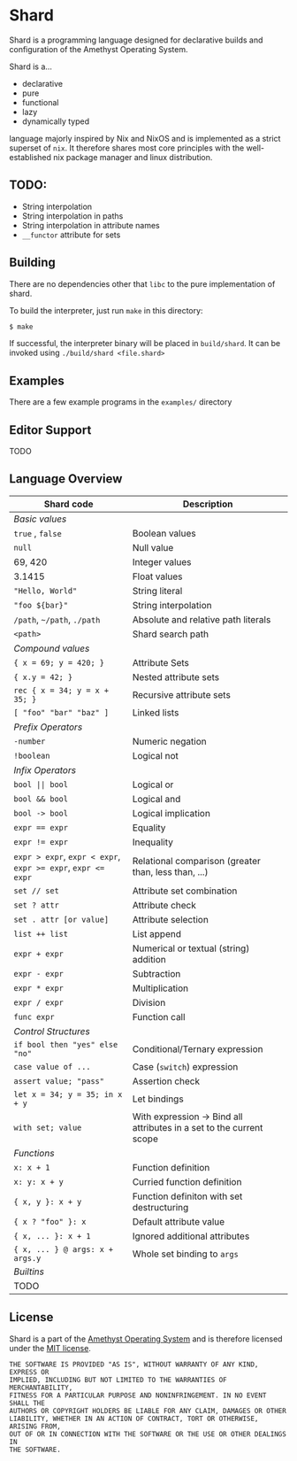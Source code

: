 # Shard

Shard is a programming language designed for declarative builds and configuration of the Amethyst Operating System.

Shard is a...

- declarative
- pure
- functional
- lazy
- dynamically typed

language majorly inspired by Nix and NixOS and is implemented as a strict superset of `nix`. It therefore shares most core principles with the well-established nix package manager and linux distribution.

## TODO:

- String interpolation
- String interpolation in paths
- String interpolation in attribute names
- `__functor` attribute for sets

## Building

There are no dependencies other that `libc` to the pure implementation of shard.

To build the interpreter, just run `make` in this directory:

```sh
$ make
```

If successful, the interpreter binary will be placed in `build/shard`. It can be invoked using `./build/shard <file.shard>`

## Examples

There are a few example programs in the `examples/` directory

## Editor Support

TODO

## Language Overview

|  Shard code           | Description    |
|-----------------------|----------------|
| *Basic values*        |                |
| `true` , `false`      | Boolean values |
| `null`                | Null value     |
| 69, 420               | Integer values |
| 3.1415                | Float values   |
| `"Hello, World"`      | String literal |
| `"foo ${bar}"`        | String interpolation |
| `/path`, `~/path`, `./path` | Absolute and relative path literals |
| `<path>`              | Shard search path |
| *Compound values*     |                   |
| `{ x = 69; y = 420; }` | Attribute Sets   |
| `{ x.y = 42; }`       | Nested attribute sets |
| `rec { x = 34; y = x + 35; }` | Recursive attribute sets |
| `[ "foo" "bar" "baz" ]` | Linked lists
| *Prefix Operators*     |               |
| `-number`              | Numeric negation |
| `!boolean`             | Logical not      |
| *Infix Operators*      |              |
| `bool \|\| bool`       | Logical or |
| `bool && bool`         | Logical and |
| `bool -> bool`         | Logical implication |
| `expr == expr`         | Equality |
| `expr != expr`         | Inequality |
| `expr > expr`, `expr < expr`, `expr >= expr`, `expr <= expr` | Relational comparison (greater than, less than, ...)
| `set // set`          | Attribute  set combination |
| `set ? attr`          | Attribute check |
| `set . attr [or value]` | Attribute selection |
| `list ++ list`        | List append   |
| `expr + expr`         | Numerical or textual (string) addition |
| `expr - expr`         | Subtraction   |
| `expr * expr`         | Multiplication |
| `expr / expr`         | Division |
| `func expr`           | Function call |
| *Control Structures*  |               |
| `if bool then "yes" else "no"` | Conditional/Ternary expression |
| `case value of ...`   | Case (`switch`) expression |
| `assert value; "pass"` | Assertion check |
| `let x = 34; y = 35; in x + y` | Let bindings |
| `with set; value`     | With expression -> Bind all attributes in a set to the current scope |
| *Functions*           |           |
| `x: x + 1`            | Function definition |
| `x: y: x + y`         | Curried function definition |
| `{ x, y }: x + y`     | Function definiton with set destructuring |
| `{ x ? "foo" }: x`    | Default attribute value |
| `{ x, ... }: x + 1`   | Ignored additional attributes |
| `{ x, ... } @ args: x + args.y` | Whole set binding to `args` |
| *Builtins*            |           |
| TODO                  |           |

## License

Shard is a part of the [Amethyst Operating System](https://github.com/spydr06/amethyst) and is therefore licensed under the [MIT license](../LICENSE).

```
THE SOFTWARE IS PROVIDED "AS IS", WITHOUT WARRANTY OF ANY KIND, EXPRESS OR
IMPLIED, INCLUDING BUT NOT LIMITED TO THE WARRANTIES OF MERCHANTABILITY,
FITNESS FOR A PARTICULAR PURPOSE AND NONINFRINGEMENT. IN NO EVENT SHALL THE
AUTHORS OR COPYRIGHT HOLDERS BE LIABLE FOR ANY CLAIM, DAMAGES OR OTHER
LIABILITY, WHETHER IN AN ACTION OF CONTRACT, TORT OR OTHERWISE, ARISING FROM,
OUT OF OR IN CONNECTION WITH THE SOFTWARE OR THE USE OR OTHER DEALINGS IN
THE SOFTWARE.
```
